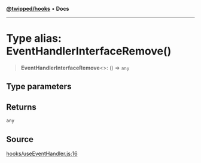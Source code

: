 [**@twipped/hooks**](../../README.md) • **Docs**

***

# Type alias: EventHandlerInterfaceRemove()

> **EventHandlerInterfaceRemove**\<\>: () => `any`

## Type parameters

## Returns

`any`

## Source

[hooks/useEventHandler.js:16](https://github.com/Twipped/hooks/blob/main/hooks/useEventHandler.js#L16)
